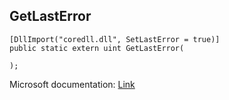 ## GetLastError

```
[DllImport("coredll.dll", SetLastError = true)]
public static extern uint GetLastError(
   
);
```

Microsoft documentation: [Link](https://docs.microsoft.com/en-us/windows/win32/api/errhandlingapi/nf-errhandlingapi-getlasterror)
